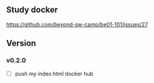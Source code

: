 ## Study docker

https://github.com/beyond-sw-camp/be01-101/issues/27

## Version
### v0.2.0

- [ ] push my index.html docker hub
